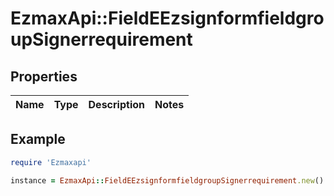 # EzmaxApi::FieldEEzsignformfieldgroupSignerrequirement

## Properties

| Name | Type | Description | Notes |
| ---- | ---- | ----------- | ----- |

## Example

```ruby
require 'Ezmaxapi'

instance = EzmaxApi::FieldEEzsignformfieldgroupSignerrequirement.new()
```

